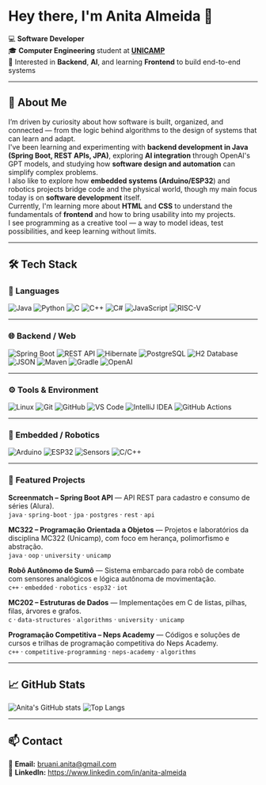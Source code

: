 # Hey there, I'm Anita Almeida 👋

💻 **Software Developer**  
🎓 **Computer Engineering** student at [**UNICAMP**](https://www.unicamp.br/)  
🤖 Interested in **Backend**, **AI**, and learning **Frontend** to build end-to-end systems

---

## 🧠 About Me 
I’m driven by curiosity about how software is built, organized, and connected — from the logic behind algorithms to the design of systems that can learn and adapt.  
I've been learning and experimenting with **backend development in Java (Spring Boot, REST APIs, JPA)**, exploring **AI integration** through OpenAI's GPT models, and studying how **software design and automation** can simplify complex problems.  
I also like to explore how **embedded systems (Arduino/ESP32**) and robotics projects bridge code and the physical world, though my main focus today is on **software development** itself.  
Currently, I'm learning more about **HTML** and **CSS** to understand the fundamentals of **frontend** and how to bring usability into my projects.  
I see programming as a creative tool — a way to model ideas, test possibilities, and keep learning without limits.

---

## 🛠️ Tech Stack  

### 💬 Languages  
![Java](https://img.shields.io/badge/Java-ED8B00?style=flat&logo=openjdk&logoColor=white)
![Python](https://img.shields.io/badge/Python-3776AB?style=flat&logo=python&logoColor=white)
![C](https://img.shields.io/badge/C-00599C?style=flat&logo=c&logoColor=white)
![C++](https://img.shields.io/badge/C++-00599C?style=flat&logo=c%2B%2B&logoColor=white)
![C#](https://img.shields.io/badge/C%23-239120?style=flat&logo=c-sharp&logoColor=white)
![JavaScript](https://img.shields.io/badge/JavaScript-F7DF1E?style=flat&logo=javascript&logoColor=black)
![RISC-V](https://img.shields.io/badge/RISC--V-283272?style=flat&logo=riscv&logoColor=white)

---

### 🌐 Backend / Web  
![Spring Boot](https://img.shields.io/badge/Spring%20Boot-6DB33F?style=flat&logo=springboot&logoColor=white)
![REST API](https://img.shields.io/badge/REST%20APIs-005571?style=flat&logo=postman&logoColor=white)
![Hibernate](https://img.shields.io/badge/JPA%2FHibernate-59666C?style=flat&logo=hibernate&logoColor=white)
![PostgreSQL](https://img.shields.io/badge/PostgreSQL-316192?style=flat&logo=postgresql&logoColor=white)
![H2 Database](https://img.shields.io/badge/H2-003B57?style=flat&logo=databricks&logoColor=white)
![JSON](https://img.shields.io/badge/JSON-000000?style=flat&logo=json&logoColor=white)
![Maven](https://img.shields.io/badge/Maven-C71A36?style=flat&logo=apachemaven&logoColor=white)
![Gradle](https://img.shields.io/badge/Gradle-02303A?style=flat&logo=gradle&logoColor=white)
![OpenAI](https://img.shields.io/badge/OpenAI-412991?style=flat&logo=openai&logoColor=white)

---

### ⚙️ Tools & Environment  
![Linux](https://img.shields.io/badge/Linux-FCC624?style=flat&logo=linux&logoColor=black)
![Git](https://img.shields.io/badge/Git-F05032?style=flat&logo=git&logoColor=white)
![GitHub](https://img.shields.io/badge/GitHub-181717?style=flat&logo=github&logoColor=white)
![VS Code](https://img.shields.io/badge/VS%20Code-007ACC?style=flat&logo=visualstudiocode&logoColor=white)
![IntelliJ IDEA](https://img.shields.io/badge/IntelliJ%20IDEA-000000?style=flat&logo=intellijidea&logoColor=white)
![GitHub Actions](https://img.shields.io/badge/GitHub%20Actions-2088FF?style=flat&logo=githubactions&logoColor=white)

---

### 🔩 Embedded / Robotics  
![Arduino](https://img.shields.io/badge/Arduino-00979D?style=flat&logo=arduino&logoColor=white)
![ESP32](https://img.shields.io/badge/ESP32-E7352C?style=flat&logo=espressif&logoColor=white)
![Sensors](https://img.shields.io/badge/Sensors-555555?style=flat&logo=raspberrypi&logoColor=white)
![C/C++](https://img.shields.io/badge/C%2FC%2B%2B-00599C?style=flat&logo=cplusplus&logoColor=white)

---

### 🚀 **Featured Projects**

**Screenmatch – Spring Boot API** — API REST para cadastro e consumo de séries (Alura).  
`java` · `spring-boot` · `jpa` · `postgres` · `rest` · `api`

**MC322 – Programação Orientada a Objetos** — Projetos e laboratórios da disciplina MC322 (Unicamp), com foco em herança, polimorfismo e abstração.  
`java` · `oop` · `university` · `unicamp`

**Robô Autônomo de Sumô** — Sistema embarcado para robô de combate com sensores analógicos e lógica autônoma de movimentação.  
`c++` · `embedded` · `robotics` · `esp32` · `iot`

**MC202 – Estruturas de Dados** — Implementações em C de listas, pilhas, filas, árvores e grafos.  
`c` · `data-structures` · `algorithms` · `university` · `unicamp`

**Programação Competitiva – Neps Academy** — Códigos e soluções de cursos e trilhas de programação competitiva do Neps Academy.  
`c++` · `competitive-programming` · `neps-academy` · `algorithms`

---

## 📈 GitHub Stats  

![Anita's GitHub stats](https://github-readme-stats.vercel.app/api?username=anitainfo&show_icons=true&theme=tokyonight)
![Top Langs](https://github-readme-stats.vercel.app/api/top-langs/?username=anitainfo&layout=compact&theme=tokyonight)

---

## 📫 Contact
📧 **Email:** bruani.anita@gmail.com  
💼 **LinkedIn:** https://www.linkedin.com/in/anita-almeida
